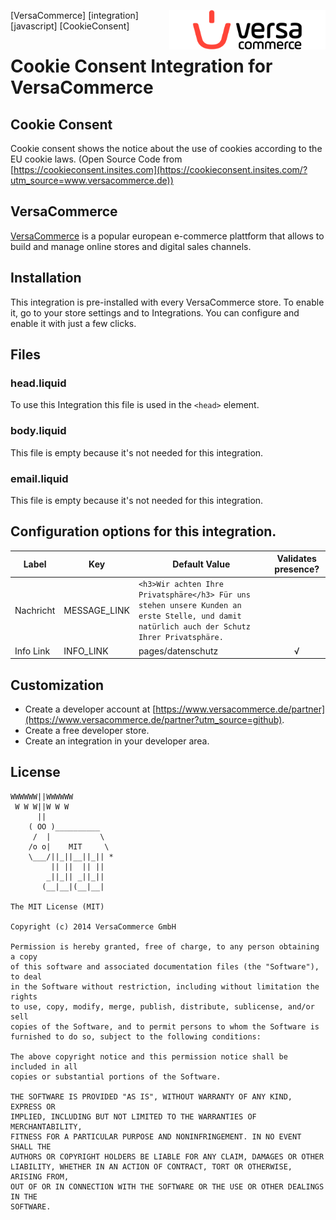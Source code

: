 [<img src="versacommerce.png" width="250px" align="right" alt="VersaCommerce.de">](https://www.versacommerce.de/?utm_source=github)
<!---[<img src="XXXXX.png" width="250px" align="right" alt="XXXXX">](https://www..de/?utm_source=www.versacommerce.de)--->

[VersaCommerce] [integration] [javascript] [CookieConsent]

# Cookie Consent Integration for VersaCommerce

## Cookie Consent
Cookie consent shows the notice about the use of cookies according to the EU cookie laws.
(Open Source Code from [https://cookieconsent.insites.com](https://cookieconsent.insites.com/?utm_source=www.versacommerce.de))

## VersaCommerce

[VersaCommerce](https://www.versacommerce.de/?utm_source=github) is a popular european e-commerce plattform that allows to build and manage online stores and digital sales channels.

## Installation
This integration is pre-installed with every VersaCommerce store. To enable it, go to your store settings and to Integrations. You can configure and enable it with just a few clicks.

## Files

### head.liquid
To use this Integration this file is used in the `<head>` element.

### body.liquid
This file is empty because it's not needed for this integration.

### email.liquid
This file is empty because it's not needed for this integration.

## Configuration options for this integration.
| Label     | Key          | Default Value                                                                                                                      | Validates presence? |
| --------- | ------------ | ------------------------------------------------------------------------------------------------------------------------------------------ | :---------: |
| Nachricht | MESSAGE_LINK | ```<h3>Wir achten Ihre Privatsphäre</h3> Für uns stehen unsere Kunden an erste Stelle, und damit natürlich auch der Schutz Ihrer Privatsphäre.```|             |
| Info Link | INFO_LINK    | pages/datenschutz                                                                                                                          |      √      |


##  Customization
* Create a developer account at [https://www.versacommerce.de/partner](https://www.versacommerce.de/partner?utm_source=github).
* Create a free developer store.
* Create an integration in your developer area.

## License

```
WWWWWW||WWWWWW
 W W W||W W W
      ||
    ( OO )__________
     /  |           \
    /o o|    MIT     \
    \___/||_||__||_|| *
         || ||  || ||
        _||_|| _||_||
       (__|__|(__|__|

The MIT License (MIT)

Copyright (c) 2014 VersaCommerce GmbH

Permission is hereby granted, free of charge, to any person obtaining a copy
of this software and associated documentation files (the "Software"), to deal
in the Software without restriction, including without limitation the rights
to use, copy, modify, merge, publish, distribute, sublicense, and/or sell
copies of the Software, and to permit persons to whom the Software is
furnished to do so, subject to the following conditions:

The above copyright notice and this permission notice shall be included in all
copies or substantial portions of the Software.

THE SOFTWARE IS PROVIDED "AS IS", WITHOUT WARRANTY OF ANY KIND, EXPRESS OR
IMPLIED, INCLUDING BUT NOT LIMITED TO THE WARRANTIES OF MERCHANTABILITY,
FITNESS FOR A PARTICULAR PURPOSE AND NONINFRINGEMENT. IN NO EVENT SHALL THE
AUTHORS OR COPYRIGHT HOLDERS BE LIABLE FOR ANY CLAIM, DAMAGES OR OTHER
LIABILITY, WHETHER IN AN ACTION OF CONTRACT, TORT OR OTHERWISE, ARISING FROM,
OUT OF OR IN CONNECTION WITH THE SOFTWARE OR THE USE OR OTHER DEALINGS IN THE
SOFTWARE.
```

